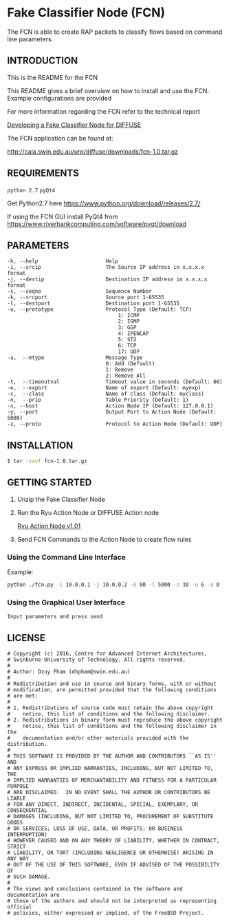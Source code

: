 Fake Classifier Node (FCN)
==========================
The FCN is able to create RAP packets to classify flows based on command line parameters.

INTRODUCTION
------------
This is the README for the FCN

This README gives a brief overview on how to install and use the FCN.
Example configurations are provided

For more information regarding the FCN refer to the technical report

[Developing a Fake Classifier Node for DIFFUSE](http://caia.swin.edu.au/reports/160422A/CAIA-TR-160422A.pdf)
    
The FCN application can be found at:

<http://caia.swin.edu.au/urp/diffuse/downloads/fcn-1.0.tar.gz>

REQUIREMENTS
------------
`python 2.7`
`pyQt4`

Get Python2.7 here https://www.python.org/download/releases/2.7/

If using the FCN GUI install PyQt4 from https://www.riverbankcomputing.com/software/pyqt/download

PARAMETERS
----------
    -h, --help                      Help
    -i, --srcip                     The Source IP address in x.x.x.x format
    -j, --destip                    Destination IP address in x.x.x.x format
    -s, --seqno                     Sequence Number
    -k, --srcport                   Source port 1-65535
    -l, --destport                  Destination port 1-65535
    -u, --prototype                 Protocol Type (Default: TCP)
                                        1: ICMP
                                        2: IGMP
                                        3: GGP
                                        4: IPENCAP
                                        5: ST2
                                        6: TCP
                                        17: UDP
    -a,  --mtype                    Message Type
                                    0: Add (Default)
                                    1: Remove
                                    2: Remove All                                
    -t,  --timeoutval               Timeout value in seconds (Default: 60)
    -e,  --export                   Name of export (Default: myexp)
    -c,  --class                    Name of class (Default: myclass)
    -n,  --prio                     Table Priority (Default: 1)
    -x, --host                      Action Node IP (Default: 127.0.0.1)
    -y, --port                      Output Port to Action Node (Default: 5000)
    -z, --proto                     Protocol to Action Node (Default: UDP)
    
INSTALLATION
------------

```sh
$ tar -zxvf fcn-1.0.tar.gz
```

GETTING STARTED
---------------
1. Unzip the Fake Classifier Node
2. Run the Ryu Action Node or DIFFUSE Action node

    [Ryu Action Node v1.01](http://caia.swin.edu.au/urp/diffuse/sdn)

3. Send FCN Commands to the Action Node to create flow rules
    
### Using the Command Line Interface
    
Example:
    
```sh
python ./fcn.py -i 10.0.0.1 -j 10.0.0.2 -k 80 -l 5000 -s 10 -u 6 -a 0 -t 60 -c myclass -n 20 -x 192.168.1.2 -y 5000 -z TCP
```
    
### Using the Graphical User Interface
   
    Input parameters and press send
    

LICENSE
-------

    # Copyright (c) 2016, Centre for Advanced Internet Architectures,
    # Swinburne University of Technology. All rights reserved.
    #
    # Author: Dzuy Pham (dhpham@swin.edu.au)
    #
    # Redistribution and use in source and binary forms, with or without
    # modification, are permitted provided that the following conditions
    # are met:
    #
    # 1. Redistributions of source code must retain the above copyright
    #    notice, this list of conditions and the following disclaimer.
    # 2. Redistributions in binary form must reproduce the above copyright
    #    notice, this list of conditions and the following disclaimer in the
    #    documentation and/or other materials provided with the distribution.
    #
    # THIS SOFTWARE IS PROVIDED BY THE AUTHOR AND CONTRIBUTORS ``AS IS'' AND
    # ANY EXPRESS OR IMPLIED WARRANTIES, INCLUDING, BUT NOT LIMITED TO, THE
    # IMPLIED WARRANTIES OF MERCHANTABILITY AND FITNESS FOR A PARTICULAR PURPOSE
    # ARE DISCLAIMED.  IN NO EVENT SHALL THE AUTHOR OR CONTRIBUTORS BE LIABLE
    # FOR ANY DIRECT, INDIRECT, INCIDENTAL, SPECIAL, EXEMPLARY, OR CONSEQUENTIAL
    # DAMAGES (INCLUDING, BUT NOT LIMITED TO, PROCUREMENT OF SUBSTITUTE GOODS
    # OR SERVICES; LOSS OF USE, DATA, OR PROFITS; OR BUSINESS INTERRUPTION)
    # HOWEVER CAUSED AND ON ANY THEORY OF LIABILITY, WHETHER IN CONTRACT, STRICT
    # LIABILITY, OR TORT (INCLUDING NEGLIGENCE OR OTHERWISE) ARISING IN ANY WAY
    # OUT OF THE USE OF THIS SOFTWARE, EVEN IF ADVISED OF THE POSSIBILITY OF
    # SUCH DAMAGE.
    #
    # The views and conclusions contained in the software and documentation are
    # those of the authors and should not be interpreted as representing official
    # policies, either expressed or implied, of the FreeBSD Project.

